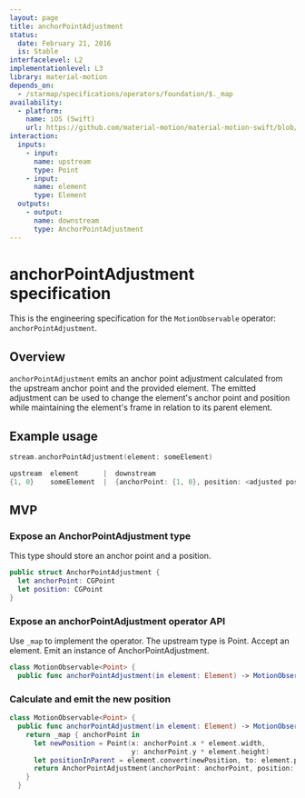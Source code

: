 ```yaml
---
layout: page
title: anchorPointAdjustment
status:
  date: February 21, 2016
  is: Stable
interfacelevel: L2
implementationlevel: L3
library: material-motion
depends_on:
  - /starmap/specifications/operators/foundation/$._map
availability:
  - platform:
    name: iOS (Swift)
    url: https://github.com/material-motion/material-motion-swift/blob/develop/src/operators/anchorPointAdjustment.swift
interaction:
  inputs:
    - input:
      name: upstream
      type: Point
    - input:
      name: element
      type: Element
  outputs:
    - output:
      name: downstream
      type: AnchorPointAdjustment
---
```


# anchorPointAdjustment specification

This is the engineering specification for the `MotionObservable` operator: `anchorPointAdjustment`.

## Overview

`anchorPointAdjustment` emits an anchor point adjustment calculated from the upstream anchor point
and the provided element. The emitted adjustment can be used to change the element's anchor point
and position while maintaining the element's frame in relation to its parent element.

## Example usage

```swift
stream.anchorPointAdjustment(element: someElement)

upstream  element      |  downstream
{1, 0}    someElement  |  {anchorPoint: {1, 0}, position: <adjusted position>}
```

## MVP

### Expose an AnchorPointAdjustment type

This type should store an anchor point and a position.

```swift
public struct AnchorPointAdjustment {
  let anchorPoint: CGPoint
  let position: CGPoint
}
```

### Expose an anchorPointAdjustment operator API

Use `_map` to implement the operator. The upstream type is Point. Accept an element. Emit an
instance of AnchorPointAdjustment.

```swift
class MotionObservable<Point> {
  public func anchorPointAdjustment(in element: Element) -> MotionObservable<AnchorPointAdjustment>
```

### Calculate and emit the new position

```swift
class MotionObservable<Point> {
  public func anchorPointAdjustment(in element: Element) -> MotionObservable<AnchorPointAdjustment> {
    return _map { anchorPoint in
      let newPosition = Point(x: anchorPoint.x * element.width,
                              y: anchorPoint.y * element.height)
      let positionInParent = element.convert(newPosition, to: element.parent)
      return AnchorPointAdjustment(anchorPoint: anchorPoint, position: positionInParent)
    }
  }
```
